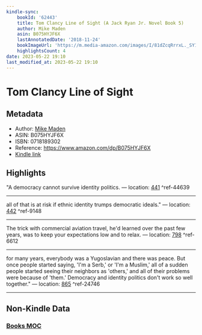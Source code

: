 ```yaml
---
kindle-sync:
    bookId: '62443'
    title: Tom Clancy Line of Sight (A Jack Ryan Jr. Novel Book 5)
    author: Mike Maden
    asin: B075HYJF6X
    lastAnnotatedDate: '2018-11-24'
    bookImageUrl: 'https://m.media-amazon.com/images/I/81dZcqRrrxL._SY160.jpg'
    highlightsCount: 4
date: 2023-05-22 19:10
last_modified_at: 2023-05-22 19:10
---
```


# Tom Clancy Line of Sight

## Metadata

-   Author: [Mike Maden](https://www.amazon.comundefined)
-   ASIN: B075HYJF6X
-   ISBN: 0718189302
-   Reference: https://www.amazon.com/dp/B075HYJF6X
-   [Kindle link](kindle://book?action=open&asin=B075HYJF6X)

## Highlights

"A democracy cannot survive identity politics. — location: [441](kindle://book?action=open&asin=B075HYJF6X&location=441) ^ref-44639

---

all of that is at risk if ethnic identity trumps democratic ideals." — location: [442](kindle://book?action=open&asin=B075HYJF6X&location=442) ^ref-9148

---

The trick with commercial aviation travel, he'd learned over the past few years, was to keep your expectations low and to relax. — location: [798](kindle://book?action=open&asin=B075HYJF6X&location=798) ^ref-6612

---

for many years, everybody was a Yugoslavian and there was peace. But once people started saying, 'I'm a Serb,' or 'I'm a Muslim,' all of a sudden people started seeing their neighbors as 'others,' and all of their problems were because of 'them.' Democracy and identity politics don't work so well together." — location: [865](kindle://book?action=open&asin=B075HYJF6X&location=865) ^ref-24746

---

## Non-Kindle Data

### [Books MOC](Books%20MOC.md)
